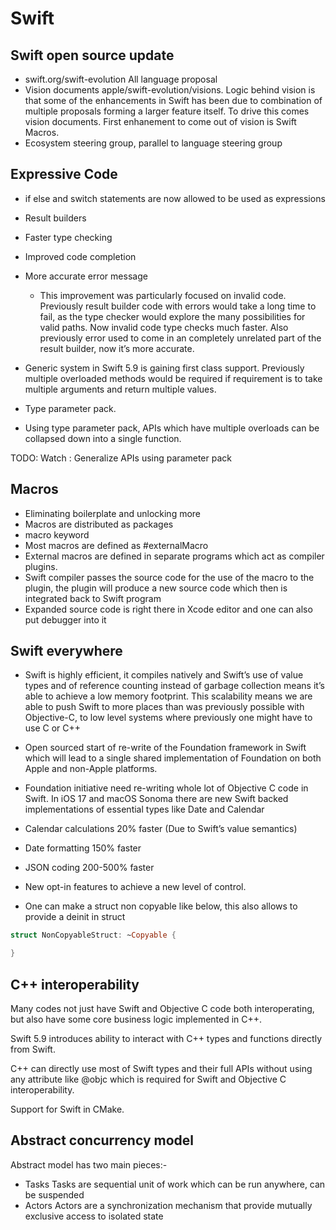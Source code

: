 #  Swift

## Swift open source update

- swift.org/swift-evolution All language proposal
- Vision documents apple/swift-evolution/visions. Logic behind vision is that 
some of the enhancements in Swift has been due to combination of multiple proposals 
forming a larger feature itself. To drive this comes vision documents. First 
enhanement to come out of vision is Swift Macros.
- Ecosystem steering group, parallel to language steering group

## Expressive Code
- if else and switch statements are now allowed to be used as expressions

- Result builders
- Faster type checking
- Improved code completion
- More accurate error message
    - This improvement was particularly focused on invalid code. Previously result 
    builder code with errors would take a long time to fail, as the type checker 
    would explore the many possibilities for valid paths. Now invalid code type 
    checks much faster. Also previously error used to come in an completely unrelated 
    part of the result builder, now it’s more accurate.

- Generic system in Swift 5.9 is gaining first class support. Previously multiple 
overloaded methods would be required if requirement is to take multiple arguments 
and return multiple values. 
- Type parameter pack.
- Using type parameter pack, APIs which have multiple overloads can be collapsed 
down into a single function.

TODO: Watch : Generalize APIs using parameter pack

## Macros

- Eliminating boilerplate and unlocking more
- Macros are distributed as packages
- macro keyword
- Most macros are defined as #externalMacro
- External macros are defined in separate programs which act as compiler plugins. 
- Swift compiler passes the source code for the use of the macro to the plugin, the 
plugin will produce a new source code which then is integrated back to Swift program
- Expanded source code is right there in Xcode editor and one can also put debugger 
into it


## Swift everywhere

- Swift is highly efficient, it compiles natively and Swift’s use of value types 
and of reference counting instead of garbage collection means it’s able to achieve 
a low memory footprint. This scalability means we are able to push Swift to more 
places than was previously possible with Objective-C, to low level systems where 
previously one might have to use C or C++

- Open sourced start of re-write of the Foundation framework in Swift which will 
lead to a single shared implementation of Foundation on both Apple and non-Apple 
platforms.

- Foundation initiative need re-writing whole lot of Objective C code in Swift. 
In iOS 17 and macOS Sonoma there are new Swift backed implementations of essential 
types like Date and Calendar

- Calendar calculations 20% faster (Due to Swift’s value semantics)

- Date formatting 150% faster

- JSON coding 200-500% faster

- New opt-in features to achieve a new level of control.

- One can make a struct non copyable like below, this also allows to provide a deinit
in struct

```swift
struct NonCopyableStruct: ~Copyable {

}
```

## C++ interoperability

Many codes not just have Swift and Objective C code both interoperating, but also
have some core business logic implemented in C++.

Swift 5.9 introduces ability to interact with C++ types and functions directly from
Swift.

C++ can directly use most of Swift types and their full APIs without using any attribute
like @objc which is required for Swift and Objective C interoperability.

Support for Swift in CMake.


## Abstract concurrency model

Abstract model has two main pieces:-
- Tasks 
    Tasks are sequential unit of work which can be run anywhere, can be suspended
- Actors
    Actors are a synchronization mechanism that provide mutually exclusive access 
    to isolated state

